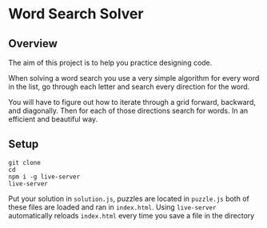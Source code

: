 # Word Search Solver

## Overview
The aim of this project is to help you practice designing code. 

When solving a word search you use a very simple algorithm for every word in the list, go through each letter and search every direction for the word. 

You will have to figure out how to iterate through a grid forward, backward, and diagonally. Then for each of those directions search for words. In an efficient and beautiful way.

## Setup

```
git clone
cd 
npm i -g live-server
live-server
```

Put your solution in `solution.js`, puzzles are located in `puzzle.js` both of these files are loaded and ran in `index.html`. Using `live-server` automatically reloads `index.html` every time you save a file in the directory
